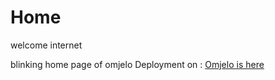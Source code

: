# Home

welcome internet

blinking home page of omjelo
Deployment on : [Omjelo is here](https://pey-crypto.github.io/Home/)